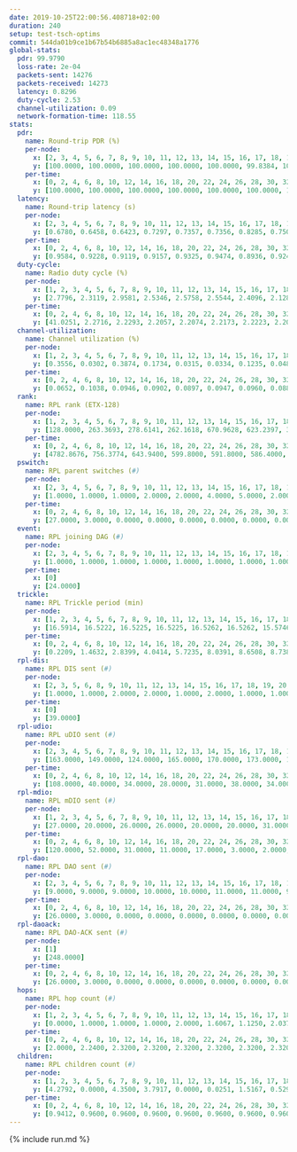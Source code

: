 ```yaml
---
date: 2019-10-25T22:00:56.408718+02:00
duration: 240
setup: test-tsch-optims
commit: 544da01b9ce1b67b54b6885a8ac1ec48348a1776
global-stats:
  pdr: 99.9790
  loss-rate: 2e-04
  packets-sent: 14276
  packets-received: 14273
  latency: 0.8296
  duty-cycle: 2.53
  channel-utilization: 0.09
  network-formation-time: 118.55
stats:
  pdr:
    name: Round-trip PDR (%)
    per-node:
      x: [2, 3, 4, 5, 6, 7, 8, 9, 10, 11, 12, 13, 14, 15, 16, 17, 18, 19, 20, 21, 22, 23, 24, 25]
      y: [100.0000, 100.0000, 100.0000, 100.0000, 100.0000, 99.8384, 100.0000, 100.0000, 100.0000, 100.0000, 100.0000, 100.0000, 100.0000, 100.0000, 100.0000, 100.0000, 100.0000, 100.0000, 100.0000, 100.0000, 100.0000, 99.8255, 100.0000, 99.8282]
    per-time:
      x: [0, 2, 4, 6, 8, 10, 12, 14, 16, 18, 20, 22, 24, 26, 28, 30, 32, 34, 36, 38, 40, 42, 44, 46, 48, 50, 52, 54, 56, 58, 60, 62, 64, 66, 68, 70, 72, 74, 76, 78, 80, 82, 84, 86, 88, 90, 92, 94, 96, 98, 100, 102, 104, 106, 108, 110, 112, 114, 116, 118, 120, 122, 124, 126, 128, 130, 132, 134, 136, 138, 140, 142, 144, 146, 148, 150, 152, 154, 156, 158, 160, 162, 164, 166, 168, 170, 172, 174, 176, 178, 180, 182, 184, 186, 188, 190, 192, 194, 196, 198, 200, 202, 204, 206, 208, 210, 212, 214, 216, 218, 220, 222, 224, 226, 228, 230, 232, 234, 236, 238]
      y: [100.0000, 100.0000, 100.0000, 100.0000, 100.0000, 100.0000, 100.0000, 100.0000, 100.0000, 100.0000, 100.0000, 99.1736, 100.0000, 99.1667, 100.0000, 100.0000, 100.0000, 100.0000, 100.0000, 100.0000, 100.0000, 100.0000, 100.0000, 100.0000, 100.0000, 100.0000, 100.0000, 100.0000, 100.0000, 100.0000, 100.0000, 100.0000, 100.0000, 100.0000, 100.0000, 100.0000, 100.0000, 100.0000, 100.0000, 100.0000, 100.0000, 100.0000, 100.0000, 100.0000, 100.0000, 100.0000, 100.0000, 100.0000, 100.0000, 100.0000, 100.0000, 100.0000, 100.0000, 100.0000, 100.0000, 100.0000, 100.0000, 100.0000, 100.0000, 100.0000, 100.0000, 100.0000, 100.0000, 100.0000, 100.0000, 100.0000, 100.0000, 100.0000, 100.0000, 100.0000, 100.0000, 100.0000, 100.0000, 100.0000, 100.0000, 100.0000, 100.0000, 100.0000, 100.0000, 100.0000, 100.0000, 100.0000, 100.0000, 100.0000, 100.0000, 100.0000, 100.0000, 100.0000, 100.0000, 100.0000, 100.0000, 100.0000, 100.0000, 100.0000, 100.0000, 100.0000, 100.0000, 100.0000, 100.0000, 100.0000, 100.0000, 100.0000, 100.0000, 100.0000, 99.1667, 100.0000, 100.0000, 100.0000, 100.0000, 100.0000, 100.0000, 100.0000, 100.0000, 100.0000, 100.0000, 100.0000, 100.0000, 100.0000, 100.0000, null]
  latency:
    name: Round-trip latency (s)
    per-node:
      x: [2, 3, 4, 5, 6, 7, 8, 9, 10, 11, 12, 13, 14, 15, 16, 17, 18, 19, 20, 21, 22, 23, 24, 25]
      y: [0.6780, 0.6458, 0.6423, 0.7297, 0.7357, 0.7356, 0.8285, 0.7506, 0.7719, 0.8624, 0.8206, 0.7719, 0.8679, 0.8044, 0.8025, 0.8273, 0.8883, 0.9068, 0.9236, 0.8844, 0.9822, 1.0187, 1.0551, 1.0000]
    per-time:
      x: [0, 2, 4, 6, 8, 10, 12, 14, 16, 18, 20, 22, 24, 26, 28, 30, 32, 34, 36, 38, 40, 42, 44, 46, 48, 50, 52, 54, 56, 58, 60, 62, 64, 66, 68, 70, 72, 74, 76, 78, 80, 82, 84, 86, 88, 90, 92, 94, 96, 98, 100, 102, 104, 106, 108, 110, 112, 114, 116, 118, 120, 122, 124, 126, 128, 130, 132, 134, 136, 138, 140, 142, 144, 146, 148, 150, 152, 154, 156, 158, 160, 162, 164, 166, 168, 170, 172, 174, 176, 178, 180, 182, 184, 186, 188, 190, 192, 194, 196, 198, 200, 202, 204, 206, 208, 210, 212, 214, 216, 218, 220, 222, 224, 226, 228, 230, 232, 234, 236, 238]
      y: [0.9584, 0.9228, 0.9119, 0.9157, 0.9325, 0.9474, 0.8936, 0.9246, 0.9190, 0.9433, 0.9411, 0.9193, 0.9163, 0.9178, 0.8883, 0.8846, 0.8777, 0.8737, 0.8737, 0.8696, 0.8553, 0.8508, 0.8535, 0.8506, 0.8251, 0.8191, 0.8486, 0.8609, 0.8306, 0.8626, 0.8449, 0.8242, 0.8392, 0.8451, 0.8638, 0.8186, 0.8379, 0.8485, 0.8377, 0.8429, 0.8355, 0.8278, 0.8267, 0.8082, 0.8146, 0.8359, 0.8371, 0.8180, 0.8265, 0.8290, 0.8083, 0.8193, 0.8186, 0.8274, 0.8251, 0.8108, 0.8021, 0.8132, 0.8156, 0.8019, 0.8214, 0.8124, 0.8139, 0.8094, 0.8288, 0.8162, 0.7999, 0.8441, 0.8135, 0.8376, 0.8155, 0.8119, 0.7996, 0.8038, 0.7935, 0.7968, 0.8018, 0.7849, 0.7930, 0.7891, 0.7725, 0.7973, 0.7993, 0.8016, 0.7972, 0.7915, 0.8004, 0.8099, 0.7932, 0.8036, 0.7871, 0.7915, 0.7834, 0.7814, 0.8110, 0.7943, 0.7884, 0.8145, 0.8032, 0.8089, 0.8133, 0.8064, 0.7930, 0.8225, 0.8041, 0.7985, 0.8114, 0.8097, 0.7787, 0.7906, 0.7759, 0.7870, 0.7985, 0.7609, 0.7920, 0.7941, 0.7941, 0.7831, 0.7937, null]
  duty-cycle:
    name: Radio duty cycle (%)
    per-node:
      x: [1, 2, 3, 4, 5, 6, 7, 8, 9, 10, 11, 12, 13, 14, 15, 16, 17, 18, 19, 20, 21, 22, 23, 24, 25]
      y: [2.7796, 2.3119, 2.9581, 2.5346, 2.5758, 2.5544, 2.4096, 2.1286, 2.3304, 2.3485, 2.4573, 2.3169, 2.6323, 2.4410, 2.6778, 2.4813, 2.5921, 2.6042, 2.5384, 2.6317, 2.4683, 2.5317, 2.5871, 2.6263, 2.6547]
    per-time:
      x: [0, 2, 4, 6, 8, 10, 12, 14, 16, 18, 20, 22, 24, 26, 28, 30, 32, 34, 36, 38, 40, 42, 44, 46, 48, 50, 52, 54, 56, 58, 60, 62, 64, 66, 68, 70, 72, 74, 76, 78, 80, 82, 84, 86, 88, 90, 92, 94, 96, 98, 100, 102, 104, 106, 108, 110, 112, 114, 116, 118, 120, 122, 124, 126, 128, 130, 132, 134, 136, 138, 140, 142, 144, 146, 148, 150, 152, 154, 156, 158, 160, 162, 164, 166, 168, 170, 172, 174, 176, 178, 180, 182, 184, 186, 188, 190, 192, 194, 196, 198, 200, 202, 204, 206, 208, 210, 212, 214, 216, 218, 220, 222, 224, 226, 228, 230, 232, 234, 236, 238, 240]
      y: [41.0251, 2.2716, 2.2293, 2.2057, 2.2074, 2.2173, 2.2223, 2.2057, 2.2127, 2.2124, 2.2063, 2.2141, 2.2131, 2.2001, 2.2603, 2.2202, 2.2127, 2.1972, 2.1996, 2.2081, 2.1957, 2.1874, 2.1871, 2.2215, 2.2150, 2.1821, 2.1772, 2.2032, 2.2068, 2.1989, 2.1984, 2.1941, 2.1963, 2.1971, 2.2051, 2.2095, 2.1920, 2.2001, 2.2079, 2.2025, 2.1998, 2.1913, 2.2031, 2.2184, 2.1842, 2.1970, 2.2032, 2.1970, 2.1784, 2.2006, 2.2091, 2.1949, 2.1933, 2.2049, 2.2061, 2.1985, 2.2008, 2.1997, 2.2054, 2.1973, 2.2076, 2.2070, 2.2087, 2.2077, 2.1925, 2.2100, 2.2017, 2.2021, 2.2235, 2.2105, 2.2234, 2.2124, 2.1871, 2.1989, 2.2046, 2.1943, 2.2030, 2.2066, 2.1896, 2.1824, 2.1919, 2.1757, 2.1943, 2.2053, 2.2057, 2.2023, 2.1962, 2.2155, 2.2030, 2.1944, 2.2007, 2.1846, 2.1876, 2.1821, 2.1841, 2.1973, 2.1973, 2.1835, 2.2118, 2.2044, 2.2064, 2.2179, 2.2112, 2.2203, 2.2155, 2.2207, 2.2037, 2.2119, 2.2166, 2.1924, 2.2061, 2.1976, 2.1874, 2.2099, 2.1852, 2.2027, 2.2048, 2.2101, 2.2075, 2.2080, null]
  channel-utilization:
    name: Channel utilization (%)
    per-node:
      x: [1, 2, 3, 4, 5, 6, 7, 8, 9, 10, 11, 12, 13, 14, 15, 16, 17, 18, 19, 20, 21, 22, 23, 24, 25]
      y: [0.3556, 0.0302, 0.3874, 0.1734, 0.0315, 0.0334, 0.1235, 0.0480, 0.0491, 0.0346, 0.0315, 0.0349, 0.0956, 0.0313, 0.1531, 0.0892, 0.0583, 0.0688, 0.0340, 0.0800, 0.0571, 0.0367, 0.0318, 0.0324, 0.0317]
    per-time:
      x: [0, 2, 4, 6, 8, 10, 12, 14, 16, 18, 20, 22, 24, 26, 28, 30, 32, 34, 36, 38, 40, 42, 44, 46, 48, 50, 52, 54, 56, 58, 60, 62, 64, 66, 68, 70, 72, 74, 76, 78, 80, 82, 84, 86, 88, 90, 92, 94, 96, 98, 100, 102, 104, 106, 108, 110, 112, 114, 116, 118, 120, 122, 124, 126, 128, 130, 132, 134, 136, 138, 140, 142, 144, 146, 148, 150, 152, 154, 156, 158, 160, 162, 164, 166, 168, 170, 172, 174, 176, 178, 180, 182, 184, 186, 188, 190, 192, 194, 196, 198, 200, 202, 204, 206, 208, 210, 212, 214, 216, 218, 220, 222, 224, 226, 228, 230, 232, 234, 236, 238, 240]
      y: [0.0652, 0.1038, 0.0946, 0.0902, 0.0897, 0.0947, 0.0960, 0.0889, 0.0927, 0.0929, 0.0908, 0.0960, 0.0939, 0.0896, 0.1085, 0.0927, 0.0914, 0.0870, 0.0881, 0.0903, 0.0868, 0.0835, 0.0826, 0.0905, 0.0891, 0.0789, 0.0789, 0.0865, 0.0889, 0.0858, 0.0868, 0.0843, 0.0824, 0.0829, 0.0857, 0.0881, 0.0818, 0.0854, 0.0889, 0.0850, 0.0831, 0.0806, 0.0843, 0.0896, 0.0800, 0.0838, 0.0847, 0.0843, 0.0781, 0.0829, 0.0857, 0.0814, 0.0817, 0.0858, 0.0867, 0.0831, 0.0832, 0.0834, 0.0839, 0.0814, 0.0845, 0.0838, 0.0865, 0.0859, 0.0807, 0.0854, 0.0837, 0.0823, 0.0904, 0.0865, 0.0907, 0.0864, 0.0799, 0.0843, 0.0842, 0.0813, 0.0830, 0.0838, 0.0794, 0.0778, 0.0825, 0.0760, 0.0827, 0.0843, 0.0853, 0.0836, 0.0813, 0.0871, 0.0854, 0.0818, 0.0837, 0.0792, 0.0809, 0.0771, 0.0777, 0.0811, 0.0815, 0.0787, 0.0883, 0.0858, 0.0859, 0.0861, 0.0857, 0.0872, 0.0877, 0.0886, 0.0844, 0.0876, 0.0882, 0.0827, 0.0850, 0.0823, 0.0782, 0.0852, 0.0810, 0.0856, 0.0863, 0.0873, 0.0863, 0.0864, null]
  rank:
    name: RPL rank (ETX-128)
    per-node:
      x: [1, 2, 3, 4, 5, 6, 7, 8, 9, 10, 11, 12, 13, 14, 15, 16, 17, 18, 19, 20, 21, 22, 23, 24, 25]
      y: [128.0000, 263.3693, 278.6141, 262.1618, 670.9628, 623.2397, 395.0697, 468.1755, 441.9711, 476.1975, 590.3065, 445.5248, 463.3223, 561.1538, 702.1079, 457.5950, 469.0996, 582.5407, 606.3786, 616.3992, 888.5892, 755.0286, 755.9360, 745.9714, 754.1481]
    per-time:
      x: [0, 2, 4, 6, 8, 10, 12, 14, 16, 18, 20, 22, 24, 26, 28, 30, 32, 34, 36, 38, 40, 42, 44, 46, 48, 50, 52, 54, 56, 58, 60, 62, 64, 66, 68, 70, 72, 74, 76, 78, 80, 82, 84, 86, 88, 90, 92, 94, 96, 98, 100, 102, 104, 106, 108, 110, 112, 114, 116, 118, 120, 122, 124, 126, 128, 130, 132, 134, 136, 138, 140, 142, 144, 146, 148, 150, 152, 154, 156, 158, 160, 162, 164, 166, 168, 170, 172, 174, 176, 178, 180, 182, 184, 186, 188, 190, 192, 194, 196, 198, 200, 202, 204, 206, 208, 210, 212, 214, 216, 218, 220, 222, 224, 226, 228, 230, 232, 234, 236, 238, 240]
      y: [4782.8676, 756.3774, 643.9400, 599.8000, 591.8000, 586.4000, 582.8400, 585.8800, 584.5200, 567.0600, 562.5600, 573.4510, 604.7400, 600.1600, 595.5600, 592.5600, 580.8039, 541.5882, 534.4118, 540.3400, 544.9200, 548.0392, 555.9623, 505.0000, 476.9412, 466.5200, 472.1600, 471.8824, 473.6604, 475.5200, 467.7600, 513.1765, 516.4200, 489.1200, 481.6600, 485.0200, 482.7547, 461.9600, 471.5200, 471.1961, 476.5600, 466.6200, 462.6667, 454.5800, 453.4600, 463.7600, 467.4510, 465.2400, 470.3400, 470.2800, 471.4038, 469.5200, 476.4314, 476.4902, 470.3000, 479.2400, 481.6275, 485.6078, 495.2200, 488.3137, 474.7255, 473.4000, 469.7200, 467.1346, 457.2000, 455.3200, 463.0000, 446.9000, 457.5800, 461.8400, 467.9000, 467.3000, 460.4118, 455.7500, 455.0392, 446.3800, 450.2400, 457.6400, 460.6600, 462.2000, 460.5600, 459.3000, 476.5849, 470.3654, 465.8654, 461.2200, 455.7600, 457.4400, 459.2353, 457.2500, 451.5769, 449.1200, 455.7059, 444.0800, 445.5400, 448.4000, 445.0800, 448.8800, 451.4902, 447.2000, 447.2400, 450.8800, 448.5400, 450.4600, 465.7600, 459.3333, 457.3600, 467.9800, 464.6275, 461.4808, 461.9600, 474.2000, 483.0600, 478.0200, 483.1765, 481.0392, 475.1176, 475.1961, 483.1154, 470.5600, null]
  pswitch:
    name: RPL parent switches (#)
    per-node:
      x: [2, 3, 4, 5, 6, 7, 8, 9, 10, 11, 12, 13, 14, 15, 16, 17, 18, 19, 20, 21, 22, 23, 24, 25]
      y: [1.0000, 1.0000, 1.0000, 2.0000, 2.0000, 4.0000, 5.0000, 2.0000, 3.0000, 9.0000, 2.0000, 2.0000, 7.0000, 1.0000, 2.0000, 2.0000, 7.0000, 4.0000, 4.0000, 1.0000, 6.0000, 11.0000, 6.0000, 4.0000]
    per-time:
      x: [0, 2, 4, 6, 8, 10, 12, 14, 16, 18, 20, 22, 24, 26, 28, 30, 32, 34, 36, 38, 40, 42, 44, 46, 48, 50, 52, 54, 56, 58, 60, 62, 64, 66, 68, 70, 72, 74, 76, 78, 80, 82, 84, 86, 88, 90, 92, 94, 96, 98, 100, 102, 104, 106, 108, 110, 112, 114, 116, 118, 120, 122, 124, 126, 128, 130, 132, 134, 136, 138, 140, 142, 144, 146, 148, 150, 152, 154, 156, 158, 160, 162, 164, 166, 168, 170, 172, 174, 176, 178, 180, 182, 184, 186, 188, 190, 192, 194, 196, 198, 200, 202, 204, 206, 208, 210, 212, 214, 216, 218, 220, 222, 224, 226, 228, 230, 232, 234, 236]
      y: [27.0000, 3.0000, 0.0000, 0.0000, 0.0000, 0.0000, 0.0000, 0.0000, 0.0000, 0.0000, 0.0000, 1.0000, 0.0000, 0.0000, 0.0000, 0.0000, 1.0000, 1.0000, 1.0000, 0.0000, 0.0000, 1.0000, 3.0000, 0.0000, 1.0000, 0.0000, 0.0000, 1.0000, 3.0000, 0.0000, 0.0000, 1.0000, 0.0000, 0.0000, 0.0000, 0.0000, 3.0000, 0.0000, 0.0000, 1.0000, 0.0000, 0.0000, 1.0000, 0.0000, 0.0000, 0.0000, 1.0000, 0.0000, 0.0000, 0.0000, 2.0000, 0.0000, 1.0000, 1.0000, 0.0000, 0.0000, 1.0000, 1.0000, 0.0000, 1.0000, 1.0000, 0.0000, 0.0000, 2.0000, 0.0000, 0.0000, 1.0000, 0.0000, 0.0000, 0.0000, 0.0000, 0.0000, 1.0000, 2.0000, 1.0000, 0.0000, 0.0000, 0.0000, 0.0000, 0.0000, 0.0000, 0.0000, 3.0000, 2.0000, 2.0000, 0.0000, 0.0000, 0.0000, 1.0000, 2.0000, 2.0000, 0.0000, 1.0000, 0.0000, 0.0000, 0.0000, 0.0000, 0.0000, 1.0000, 0.0000, 0.0000, 0.0000, 0.0000, 0.0000, 0.0000, 1.0000, 0.0000, 0.0000, 1.0000, 2.0000, 0.0000, 0.0000, 0.0000, 0.0000, 1.0000, 1.0000, 1.0000, 1.0000, 2.0000]
  event:
    name: RPL joining DAG (#)
    per-node:
      x: [2, 3, 4, 5, 6, 7, 8, 9, 10, 11, 12, 13, 14, 15, 16, 17, 18, 19, 20, 21, 22, 23, 24, 25]
      y: [1.0000, 1.0000, 1.0000, 1.0000, 1.0000, 1.0000, 1.0000, 1.0000, 1.0000, 1.0000, 1.0000, 1.0000, 1.0000, 1.0000, 1.0000, 1.0000, 1.0000, 1.0000, 1.0000, 1.0000, 1.0000, 1.0000, 1.0000, 1.0000]
    per-time:
      x: [0]
      y: [24.0000]
  trickle:
    name: RPL Trickle period (min)
    per-node:
      x: [1, 2, 3, 4, 5, 6, 7, 8, 9, 10, 11, 12, 13, 14, 15, 16, 17, 18, 19, 20, 21, 22, 23, 24, 25]
      y: [16.5914, 16.5222, 16.5225, 16.5225, 16.5262, 16.5262, 15.5746, 16.2762, 16.5290, 16.5326, 16.6196, 16.5265, 16.5262, 16.3401, 16.5222, 16.5265, 16.5766, 16.5416, 16.5840, 16.4663, 16.3868, 16.6091, 16.5642, 16.3862, 16.3326]
    per-time:
      x: [0, 2, 4, 6, 8, 10, 12, 14, 16, 18, 20, 22, 24, 26, 28, 30, 32, 34, 36, 38, 40, 42, 44, 46, 48, 50, 52, 54, 56, 58, 60, 62, 64, 66, 68, 70, 72, 74, 76, 78, 80, 82, 84, 86, 88, 90, 92, 94, 96, 98, 100, 102, 104, 106, 108, 110, 112, 114, 116, 118, 120, 122, 124, 126, 128, 130, 132, 134, 136, 138, 140, 142, 144, 146, 148, 150, 152, 154, 156, 158, 160, 162, 164, 166, 168, 170, 172, 174, 176, 178, 180, 182, 184, 186, 188, 190, 192, 194, 196, 198, 200, 202, 204, 206, 208, 210, 212, 214, 216, 218, 220, 222, 224, 226, 228, 230, 232, 234, 236, 238, 240]
      y: [0.2209, 1.4632, 2.8399, 4.0414, 5.7235, 8.0391, 8.6508, 8.7381, 8.7381, 15.3791, 16.9520, 17.4763, 17.4763, 17.4763, 17.4763, 17.4763, 17.4763, 17.4763, 17.4763, 17.4763, 17.4763, 17.4763, 17.4763, 17.4763, 17.4763, 17.4763, 17.4763, 17.4763, 17.4763, 17.4763, 17.4763, 17.4763, 17.4763, 17.4763, 17.4763, 17.4763, 17.4763, 17.4763, 17.4763, 17.4763, 17.4763, 17.4763, 17.4763, 17.4763, 17.4763, 17.4763, 17.4763, 17.4763, 17.4763, 17.4763, 17.4763, 17.4763, 17.4763, 17.4763, 17.4763, 17.4763, 17.4763, 17.4763, 17.4763, 17.4763, 17.4763, 17.4763, 17.4763, 17.4763, 17.4763, 17.4763, 17.4763, 17.4763, 17.4763, 17.4763, 17.4763, 17.4763, 17.4763, 17.4763, 17.4763, 17.4763, 17.4763, 17.4763, 17.4763, 17.4763, 17.4763, 17.4763, 17.4763, 17.4763, 17.4763, 17.4763, 17.4763, 17.4763, 17.4763, 17.4763, 17.4763, 17.4763, 17.4763, 17.4763, 17.4763, 17.4763, 17.4763, 17.4763, 17.4763, 17.4763, 17.4763, 17.4763, 17.4763, 17.4763, 17.4763, 16.4817, 16.8646, 16.9520, 16.9623, 17.0562, 17.1267, 17.1267, 17.1267, 17.3015, 17.4763, 17.4763, 17.4763, 17.4763, 17.4763, 17.4763, null]
  rpl-dis:
    name: RPL DIS sent (#)
    per-node:
      x: [2, 3, 5, 6, 8, 9, 10, 11, 12, 13, 14, 15, 16, 17, 18, 19, 20, 21, 22, 23, 24, 25]
      y: [1.0000, 1.0000, 2.0000, 2.0000, 1.0000, 2.0000, 1.0000, 1.0000, 1.0000, 2.0000, 1.0000, 1.0000, 2.0000, 2.0000, 2.0000, 3.0000, 1.0000, 2.0000, 3.0000, 2.0000, 3.0000, 3.0000]
    per-time:
      x: [0]
      y: [39.0000]
  rpl-udio:
    name: RPL uDIO sent (#)
    per-node:
      x: [2, 3, 4, 5, 6, 7, 8, 9, 10, 11, 12, 13, 14, 15, 16, 17, 18, 19, 20, 21, 22, 23, 24, 25]
      y: [163.0000, 149.0000, 124.0000, 165.0000, 170.0000, 173.0000, 171.0000, 161.0000, 163.0000, 171.0000, 167.0000, 159.0000, 165.0000, 153.0000, 156.0000, 170.0000, 167.0000, 167.0000, 168.0000, 170.0000, 170.0000, 180.0000, 165.0000, 171.0000]
    per-time:
      x: [0, 2, 4, 6, 8, 10, 12, 14, 16, 18, 20, 22, 24, 26, 28, 30, 32, 34, 36, 38, 40, 42, 44, 46, 48, 50, 52, 54, 56, 58, 60, 62, 64, 66, 68, 70, 72, 74, 76, 78, 80, 82, 84, 86, 88, 90, 92, 94, 96, 98, 100, 102, 104, 106, 108, 110, 112, 114, 116, 118, 120, 122, 124, 126, 128, 130, 132, 134, 136, 138, 140, 142, 144, 146, 148, 150, 152, 154, 156, 158, 160, 162, 164, 166, 168, 170, 172, 174, 176, 178, 180, 182, 184, 186, 188, 190, 192, 194, 196, 198, 200, 202, 204, 206, 208, 210, 212, 214, 216, 218, 220, 222, 224, 226, 228, 230, 232, 234, 236, 238, 240]
      y: [108.0000, 40.0000, 34.0000, 28.0000, 31.0000, 38.0000, 34.0000, 33.0000, 37.0000, 30.0000, 28.0000, 36.0000, 36.0000, 31.0000, 33.0000, 32.0000, 29.0000, 33.0000, 35.0000, 32.0000, 29.0000, 28.0000, 39.0000, 30.0000, 35.0000, 29.0000, 36.0000, 27.0000, 33.0000, 33.0000, 32.0000, 40.0000, 35.0000, 27.0000, 32.0000, 32.0000, 28.0000, 35.0000, 37.0000, 28.0000, 32.0000, 29.0000, 36.0000, 33.0000, 29.0000, 37.0000, 30.0000, 29.0000, 32.0000, 34.0000, 28.0000, 34.0000, 31.0000, 34.0000, 32.0000, 37.0000, 31.0000, 29.0000, 29.0000, 32.0000, 36.0000, 32.0000, 32.0000, 33.0000, 32.0000, 28.0000, 29.0000, 32.0000, 31.0000, 33.0000, 31.0000, 32.0000, 27.0000, 34.0000, 30.0000, 35.0000, 31.0000, 36.0000, 32.0000, 30.0000, 33.0000, 31.0000, 39.0000, 31.0000, 34.0000, 31.0000, 31.0000, 28.0000, 35.0000, 34.0000, 36.0000, 35.0000, 29.0000, 34.0000, 31.0000, 30.0000, 28.0000, 30.0000, 35.0000, 31.0000, 34.0000, 31.0000, 31.0000, 30.0000, 33.0000, 36.0000, 33.0000, 34.0000, 29.0000, 33.0000, 35.0000, 31.0000, 33.0000, 33.0000, 29.0000, 28.0000, 32.0000, 31.0000, 29.0000, 30.0000, 0.0000]
  rpl-mdio:
    name: RPL mDIO sent (#)
    per-node:
      x: [1, 2, 3, 4, 5, 6, 7, 8, 9, 10, 11, 12, 13, 14, 15, 16, 17, 18, 19, 20, 21, 22, 23, 24, 25]
      y: [27.0000, 20.0000, 26.0000, 26.0000, 20.0000, 20.0000, 31.0000, 26.0000, 21.0000, 20.0000, 20.0000, 24.0000, 23.0000, 27.0000, 23.0000, 22.0000, 21.0000, 21.0000, 20.0000, 24.0000, 24.0000, 20.0000, 22.0000, 24.0000, 25.0000]
    per-time:
      x: [0, 2, 4, 6, 8, 10, 12, 14, 16, 18, 20, 22, 24, 26, 28, 30, 32, 34, 36, 38, 40, 42, 44, 46, 48, 50, 52, 54, 56, 58, 60, 62, 64, 66, 68, 70, 72, 74, 76, 78, 80, 82, 84, 86, 88, 90, 92, 94, 96, 98, 100, 102, 104, 106, 108, 110, 112, 114, 116, 118, 120, 122, 124, 126, 128, 130, 132, 134, 136, 138, 140, 142, 144, 146, 148, 150, 152, 154, 156, 158, 160, 162, 164, 166, 168, 170, 172, 174, 176, 178, 180, 182, 184, 186, 188, 190, 192, 194, 196, 198, 200, 202, 204, 206, 208, 210, 212, 214, 216, 218, 220, 222, 224, 226, 228, 230, 232, 234, 236, 238, 240]
      y: [120.0000, 52.0000, 31.0000, 11.0000, 17.0000, 3.0000, 2.0000, 13.0000, 5.0000, 5.0000, 2.0000, 0.0000, 0.0000, 1.0000, 5.0000, 6.0000, 9.0000, 3.0000, 1.0000, 0.0000, 0.0000, 0.0000, 3.0000, 8.0000, 6.0000, 6.0000, 0.0000, 2.0000, 0.0000, 0.0000, 0.0000, 3.0000, 7.0000, 5.0000, 8.0000, 1.0000, 1.0000, 0.0000, 0.0000, 1.0000, 4.0000, 8.0000, 4.0000, 6.0000, 2.0000, 0.0000, 0.0000, 0.0000, 2.0000, 5.0000, 6.0000, 6.0000, 4.0000, 0.0000, 2.0000, 0.0000, 0.0000, 1.0000, 7.0000, 6.0000, 7.0000, 2.0000, 2.0000, 0.0000, 0.0000, 1.0000, 3.0000, 5.0000, 6.0000, 7.0000, 3.0000, 0.0000, 0.0000, 0.0000, 1.0000, 10.0000, 5.0000, 5.0000, 2.0000, 2.0000, 0.0000, 0.0000, 0.0000, 1.0000, 5.0000, 5.0000, 5.0000, 7.0000, 0.0000, 2.0000, 0.0000, 0.0000, 4.0000, 6.0000, 4.0000, 6.0000, 3.0000, 2.0000, 0.0000, 0.0000, 0.0000, 7.0000, 4.0000, 8.0000, 5.0000, 5.0000, 2.0000, 0.0000, 0.0000, 1.0000, 4.0000, 8.0000, 3.0000, 8.0000, 1.0000, 1.0000, 0.0000, 0.0000, 2.0000, 5.0000, 2.0000]
  rpl-dao:
    name: RPL DAO sent (#)
    per-node:
      x: [2, 3, 4, 5, 6, 7, 8, 9, 10, 11, 12, 13, 14, 15, 16, 17, 18, 19, 20, 21, 22, 23, 24, 25]
      y: [9.0000, 9.0000, 9.0000, 10.0000, 10.0000, 11.0000, 11.0000, 9.0000, 10.0000, 11.0000, 10.0000, 11.0000, 12.0000, 9.0000, 9.0000, 10.0000, 11.0000, 11.0000, 11.0000, 9.0000, 11.0000, 14.0000, 12.0000, 10.0000]
    per-time:
      x: [0, 2, 4, 6, 8, 10, 12, 14, 16, 18, 20, 22, 24, 26, 28, 30, 32, 34, 36, 38, 40, 42, 44, 46, 48, 50, 52, 54, 56, 58, 60, 62, 64, 66, 68, 70, 72, 74, 76, 78, 80, 82, 84, 86, 88, 90, 92, 94, 96, 98, 100, 102, 104, 106, 108, 110, 112, 114, 116, 118, 120, 122, 124, 126, 128, 130, 132, 134, 136, 138, 140, 142, 144, 146, 148, 150, 152, 154, 156, 158, 160, 162, 164, 166, 168, 170, 172, 174, 176, 178, 180, 182, 184, 186, 188, 190, 192, 194, 196, 198, 200, 202, 204, 206, 208, 210, 212, 214, 216, 218, 220, 222, 224, 226, 228, 230, 232, 234, 236, 238]
      y: [26.0000, 3.0000, 0.0000, 0.0000, 0.0000, 0.0000, 0.0000, 0.0000, 0.0000, 0.0000, 0.0000, 1.0000, 0.0000, 0.0000, 21.0000, 2.0000, 2.0000, 1.0000, 1.0000, 0.0000, 0.0000, 1.0000, 3.0000, 0.0000, 1.0000, 1.0000, 0.0000, 1.0000, 14.0000, 2.0000, 1.0000, 2.0000, 1.0000, 0.0000, 0.0000, 1.0000, 3.0000, 0.0000, 1.0000, 2.0000, 0.0000, 1.0000, 4.0000, 8.0000, 1.0000, 1.0000, 3.0000, 0.0000, 0.0000, 1.0000, 3.0000, 0.0000, 1.0000, 2.0000, 1.0000, 0.0000, 1.0000, 11.0000, 1.0000, 2.0000, 3.0000, 0.0000, 0.0000, 2.0000, 1.0000, 2.0000, 2.0000, 0.0000, 1.0000, 0.0000, 1.0000, 10.0000, 1.0000, 4.0000, 4.0000, 0.0000, 0.0000, 2.0000, 1.0000, 1.0000, 1.0000, 1.0000, 3.0000, 2.0000, 2.0000, 8.0000, 0.0000, 4.0000, 3.0000, 3.0000, 2.0000, 0.0000, 2.0000, 0.0000, 0.0000, 0.0000, 1.0000, 1.0000, 1.0000, 5.0000, 2.0000, 3.0000, 2.0000, 5.0000, 3.0000, 0.0000, 2.0000, 0.0000, 1.0000, 2.0000, 1.0000, 0.0000, 2.0000, 2.0000, 5.0000, 2.0000, 3.0000, 4.0000, 2.0000, 2.0000]
  rpl-daoack:
    name: RPL DAO-ACK sent (#)
    per-node:
      x: [1]
      y: [248.0000]
    per-time:
      x: [0, 2, 4, 6, 8, 10, 12, 14, 16, 18, 20, 22, 24, 26, 28, 30, 32, 34, 36, 38, 40, 42, 44, 46, 48, 50, 52, 54, 56, 58, 60, 62, 64, 66, 68, 70, 72, 74, 76, 78, 80, 82, 84, 86, 88, 90, 92, 94, 96, 98, 100, 102, 104, 106, 108, 110, 112, 114, 116, 118, 120, 122, 124, 126, 128, 130, 132, 134, 136, 138, 140, 142, 144, 146, 148, 150, 152, 154, 156, 158, 160, 162, 164, 166, 168, 170, 172, 174, 176, 178, 180, 182, 184, 186, 188, 190, 192, 194, 196, 198, 200, 202, 204, 206, 208, 210, 212, 214, 216, 218, 220, 222, 224, 226, 228, 230, 232, 234, 236, 238]
      y: [26.0000, 3.0000, 0.0000, 0.0000, 0.0000, 0.0000, 0.0000, 0.0000, 0.0000, 0.0000, 0.0000, 1.0000, 0.0000, 0.0000, 20.0000, 2.0000, 2.0000, 1.0000, 1.0000, 0.0000, 0.0000, 1.0000, 3.0000, 0.0000, 1.0000, 1.0000, 0.0000, 1.0000, 14.0000, 2.0000, 1.0000, 2.0000, 1.0000, 0.0000, 0.0000, 1.0000, 3.0000, 0.0000, 1.0000, 2.0000, 0.0000, 1.0000, 4.0000, 8.0000, 1.0000, 1.0000, 3.0000, 0.0000, 0.0000, 1.0000, 3.0000, 0.0000, 1.0000, 2.0000, 1.0000, 0.0000, 1.0000, 11.0000, 1.0000, 2.0000, 3.0000, 0.0000, 0.0000, 2.0000, 1.0000, 2.0000, 2.0000, 0.0000, 1.0000, 0.0000, 1.0000, 10.0000, 1.0000, 4.0000, 4.0000, 0.0000, 0.0000, 2.0000, 1.0000, 1.0000, 1.0000, 1.0000, 3.0000, 2.0000, 2.0000, 8.0000, 0.0000, 4.0000, 3.0000, 3.0000, 2.0000, 0.0000, 2.0000, 0.0000, 0.0000, 0.0000, 1.0000, 1.0000, 1.0000, 5.0000, 2.0000, 3.0000, 2.0000, 5.0000, 1.0000, 2.0000, 1.0000, 1.0000, 1.0000, 2.0000, 1.0000, 0.0000, 2.0000, 2.0000, 5.0000, 2.0000, 3.0000, 4.0000, 2.0000, 2.0000]
  hops:
    name: RPL hop count (#)
    per-node:
      x: [1, 2, 3, 4, 5, 6, 7, 8, 9, 10, 11, 12, 13, 14, 15, 16, 17, 18, 19, 20, 21, 22, 23, 24, 25]
      y: [0.0000, 1.0000, 1.0000, 1.0000, 2.0000, 1.6067, 1.1250, 2.0375, 2.0792, 2.0542, 2.7782, 2.0000, 2.0000, 3.0000, 2.0000, 2.0000, 2.1464, 2.8828, 3.0000, 3.0167, 3.0000, 3.2301, 4.0628, 4.0167, 4.0167]
    per-time:
      x: [0, 2, 4, 6, 8, 10, 12, 14, 16, 18, 20, 22, 24, 26, 28, 30, 32, 34, 36, 38, 40, 42, 44, 46, 48, 50, 52, 54, 56, 58, 60, 62, 64, 66, 68, 70, 72, 74, 76, 78, 80, 82, 84, 86, 88, 90, 92, 94, 96, 98, 100, 102, 104, 106, 108, 110, 112, 114, 116, 118, 120, 122, 124, 126, 128, 130, 132, 134, 136, 138, 140, 142, 144, 146, 148, 150, 152, 154, 156, 158, 160, 162, 164, 166, 168, 170, 172, 174, 176, 178, 180, 182, 184, 186, 188, 190, 192, 194, 196, 198, 200, 202, 204, 206, 208, 210, 212, 214, 216, 218, 220, 222, 224, 226, 228, 230, 232, 234, 236, 238]
      y: [2.0000, 2.2400, 2.3200, 2.3200, 2.3200, 2.3200, 2.3200, 2.3200, 2.3200, 2.3200, 2.3200, 2.3000, 2.2800, 2.2800, 2.3800, 2.4800, 2.4000, 2.3200, 2.2800, 2.2800, 2.2800, 2.2800, 2.3200, 2.3600, 2.3200, 2.3200, 2.3200, 2.3200, 2.2800, 2.2800, 2.2800, 2.2800, 2.2800, 2.2800, 2.2800, 2.2800, 2.2800, 2.2800, 2.2800, 2.2600, 2.2400, 2.2400, 2.2400, 2.2400, 2.2400, 2.2400, 2.2400, 2.2400, 2.2400, 2.2400, 2.2600, 2.2800, 2.2800, 2.2800, 2.3200, 2.3200, 2.3200, 2.3200, 2.3200, 2.3200, 2.3400, 2.3200, 2.3200, 2.3200, 2.3200, 2.3200, 2.3200, 2.3200, 2.3200, 2.3200, 2.3200, 2.3200, 2.3200, 2.2800, 2.2800, 2.2400, 2.2400, 2.2400, 2.2400, 2.2400, 2.2400, 2.2400, 2.2400, 2.2400, 2.2400, 2.2400, 2.2400, 2.2400, 2.2400, 2.2400, 2.2400, 2.2400, 2.2400, 2.2400, 2.2400, 2.2400, 2.2400, 2.2400, 2.2400, 2.2400, 2.2400, 2.2400, 2.2400, 2.2400, 2.2400, 2.2800, 2.2800, 2.2800, 2.2800, 2.2800, 2.2800, 2.2800, 2.2800, 2.2800, 2.2800, 2.2800, 2.2800, 2.2800, 2.3200, 2.3200]
  children:
    name: RPL children count (#)
    per-node:
      x: [1, 2, 3, 4, 5, 6, 7, 8, 9, 10, 11, 12, 13, 14, 15, 16, 17, 18, 19, 20, 21, 22, 23, 24, 25]
      y: [4.2792, 0.0000, 4.3500, 3.7917, 0.0000, 0.0251, 1.5167, 0.5292, 0.5333, 0.0917, 0.0000, 0.0083, 1.6318, 0.0000, 2.2427, 0.9958, 0.6067, 0.7992, 0.0837, 1.5983, 0.7741, 0.0628, 0.0000, 0.0460, 0.0000]
    per-time:
      x: [0, 2, 4, 6, 8, 10, 12, 14, 16, 18, 20, 22, 24, 26, 28, 30, 32, 34, 36, 38, 40, 42, 44, 46, 48, 50, 52, 54, 56, 58, 60, 62, 64, 66, 68, 70, 72, 74, 76, 78, 80, 82, 84, 86, 88, 90, 92, 94, 96, 98, 100, 102, 104, 106, 108, 110, 112, 114, 116, 118, 120, 122, 124, 126, 128, 130, 132, 134, 136, 138, 140, 142, 144, 146, 148, 150, 152, 154, 156, 158, 160, 162, 164, 166, 168, 170, 172, 174, 176, 178, 180, 182, 184, 186, 188, 190, 192, 194, 196, 198, 200, 202, 204, 206, 208, 210, 212, 214, 216, 218, 220, 222, 224, 226, 228, 230, 232, 234, 236, 238]
      y: [0.9412, 0.9600, 0.9600, 0.9600, 0.9600, 0.9600, 0.9600, 0.9600, 0.9600, 0.9600, 0.9600, 0.9600, 0.9600, 0.9600, 0.9600, 0.9600, 0.9600, 0.9600, 0.9600, 0.9600, 0.9600, 0.9600, 0.9600, 0.9600, 0.9600, 0.9600, 0.9600, 0.9600, 0.9600, 0.9600, 0.9600, 0.9600, 0.9600, 0.9600, 0.9600, 0.9600, 0.9600, 0.9600, 0.9600, 0.9600, 0.9600, 0.9600, 0.9600, 0.9600, 0.9600, 0.9600, 0.9600, 0.9600, 0.9600, 0.9600, 0.9600, 0.9600, 0.9600, 0.9600, 0.9600, 0.9600, 0.9600, 0.9600, 0.9600, 0.9600, 0.9600, 0.9600, 0.9600, 0.9600, 0.9600, 0.9600, 0.9600, 0.9600, 0.9600, 0.9600, 0.9600, 0.9600, 0.9600, 0.9600, 0.9600, 0.9600, 0.9600, 0.9600, 0.9600, 0.9600, 0.9600, 0.9600, 0.9600, 0.9600, 0.9600, 0.9600, 0.9600, 0.9600, 0.9600, 0.9600, 0.9600, 0.9600, 0.9600, 0.9600, 0.9600, 0.9600, 0.9600, 0.9600, 0.9600, 0.9600, 0.9600, 0.9600, 0.9600, 0.9600, 0.9600, 0.9600, 0.9600, 0.9600, 0.9600, 0.9600, 0.9600, 0.9600, 0.9600, 0.9600, 0.9600, 0.9600, 0.9600, 0.9600, 0.9600, 0.9600]
---
```


{% include run.md %}
